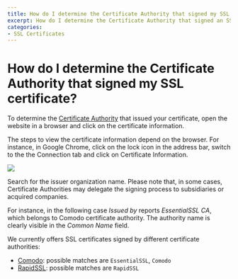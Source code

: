 ```yaml
---
title: How do I determine the Certificate Authority that signed my SSL certificate?
excerpt: How do I determine the Certificate Authority that signed an SSL certificate.
categories:
- SSL Certificates
---
```


# How do I determine the Certificate Authority that signed my SSL certificate?

To determine the [Certificate Authority](/articles/what-is-a-certificate-authority/) that issued your certificate, open the website in a browser and click on the certificate information.

The steps to view the certificate information depend on the browser. For instance, in Google Chrome, click on the lock icon in the address bar, switch to the the <label>Connection</label> tab and click on <label>Certificate Information</label>.

![](http://cl.ly/image/1C1V2K2c422C/dnsimple-certificate-determine-authority.png)

Search for the issuer organization name. Please note that, in some cases, Certificate Authorities may delegate the signing process to subsidiaries or acquired companies.

For instance, in the following case *Issued by* reports *EssentialSSL CA*, which belongs to Comodo certificate authority. The authority name is clearly visible in the *Common Name* field.

We currently offers SSL certificates signed by different certificate authorities:

- [Comodo](http://www.comodo.com/): possible matches are `EssentialSSL`, `Comodo`
- [RapidSSL](http://www.rapidssl.com/): possible matches are `RapidSSL`
